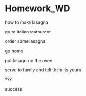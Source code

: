 # Homework_WD
how to make lasagna

go to italian restaurant

order some lasagna

go home

put lasagna in the oven

serve to family and tell them its yours

???

success